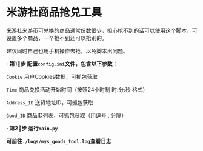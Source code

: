 # 米游社商品抢兑工具

米游社米游币可兑换的商品通常份数很少，担心抢不到的话可以使用这个脚本，可设置多个商品，一个抢不到还可以抢别的。

建议同时自己也用手机操作去抢，以免脚本出问题。

**· 第1⃣️步 配置`config.ini`文件，包含以下参数：**

  `Cookie` 用户Cookies数据，可抓包获取
  
  `Time` 商品兑换活动开始时间（按照24小时制 时:分:秒 格式）
  
  `Address_ID` 送货地址ID，可抓包获取
  
  `Good_ID` 商品ID列表，可抓包获取（用逗号 , 分隔）
  
**· 第2⃣️步 运行`main.py`**

**可前往`./logs/mys_goods_tool.log`查看日志**
